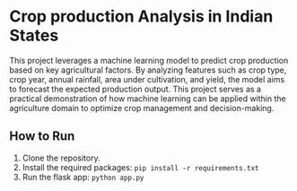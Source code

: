 # Crop production Analysis in Indian States 
This project leverages a machine learning model to predict crop production based on key agricultural factors. By analyzing features such as crop type, crop year, annual rainfall, area under cultivation, and yield, the model aims to forecast the expected production output. This project serves as a practical demonstration of how machine learning can be applied within the agriculture domain to optimize crop management and decision-making.

## How to Run
1. Clone the repository.
2. Install the required packages: `pip install -r requirements.txt`
3. Run the flask app: `python app.py`